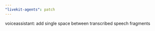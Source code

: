 ```yaml
---
"livekit-agents": patch
---
```


voiceassistant: add single space between transcribed speech fragments
